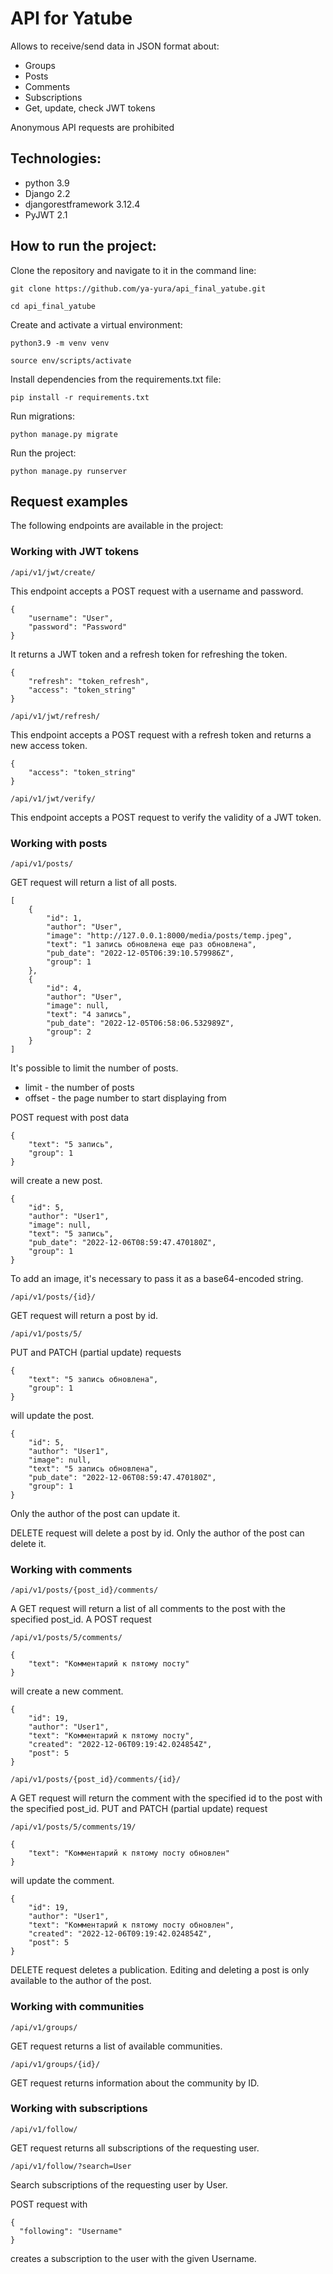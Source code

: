 # API for Yatube
Allows to receive/send data in JSON format about:
- Groups
- Posts
- Comments
- Subscriptions
- Get, update, check JWT tokens

Anonymous API requests are prohibited

## Technologies:
- python 3.9
- Django 2.2
- djangorestframework 3.12.4
- PyJWT 2.1

## How to run the project:

Clone the repository and navigate to it in the command line:

```
git clone https://github.com/ya-yura/api_final_yatube.git
```

```
cd api_final_yatube
```

Create and activate a virtual environment:

```
python3.9 -m venv venv
```

```
source env/scripts/activate
```

Install dependencies from the requirements.txt file:
```
pip install -r requirements.txt
```

Run migrations:

```
python manage.py migrate
```

Run the project:

```
python manage.py runserver
```

## Request examples
The following endpoints are available in the project:

### Working with JWT tokens
```
/api/v1/jwt/create/
```
This endpoint accepts a POST request with a username and password.
```
{
    "username": "User",
    "password": "Password"
}
```
It returns a JWT token and a refresh token for refreshing the token.
```
{
    "refresh": "token_refresh",
    "access": "token_string"
}
```

```
/api/v1/jwt/refresh/
```
This endpoint accepts a POST request with a refresh token and returns a new access token.
```
{
    "access": "token_string"
}
```

```
/api/v1/jwt/verify/
```
This endpoint accepts a POST request to verify the validity of a JWT token.

###  Working with posts
```
/api/v1/posts/
```
GET request will return a list of all posts.
```
[
    {
        "id": 1,
        "author": "User",
        "image": "http://127.0.0.1:8000/media/posts/temp.jpeg",
        "text": "1 запись обновлена еще раз обновлена",
        "pub_date": "2022-12-05T06:39:10.579986Z",
        "group": 1
    },
    {
        "id": 4,
        "author": "User",
        "image": null,
        "text": "4 запись",
        "pub_date": "2022-12-05T06:58:06.532989Z",
        "group": 2
    }
]
```
It's possible to limit the number of posts.
- limit - the number of posts
- offset - the page number to start displaying from

POST request with post data
```
{
    "text": "5 запись",
    "group": 1
}
```
will create a new post.
```
{
    "id": 5,
    "author": "User1",
    "image": null,
    "text": "5 запись",
    "pub_date": "2022-12-06T08:59:47.470180Z",
    "group": 1
}
```
To add an image, it's necessary to pass it as a base64-encoded string.


```
/api/v1/posts/{id}/
```
GET request will return a post by id.

```
/api/v1/posts/5/
```
PUT and PATCH (partial update) requests
```
{
    "text": "5 запись обновлена",
    "group": 1
}
```
will update the post.
```
{
    "id": 5,
    "author": "User1",
    "image": null,
    "text": "5 запись обновлена",
    "pub_date": "2022-12-06T08:59:47.470180Z",
    "group": 1
}
```
Only the author of the post can update it.

DELETE request will delete a post by id. Only the author of the post can delete it.


###  Working with comments
```
/api/v1/posts/{post_id}/comments/
```
A GET request will return a list of all comments to the post with the specified post_id.
A POST request
```
/api/v1/posts/5/comments/
```
```
{
    "text": "Комментарий к пятому посту"
}
```
will create a new comment.
```
{
    "id": 19,
    "author": "User1",
    "text": "Комментарий к пятому посту",
    "created": "2022-12-06T09:19:42.024854Z",
    "post": 5
}
```

```
/api/v1/posts/{post_id}/comments/{id}/
```
A GET request will return the comment with the specified id to the post with the specified post_id.
PUT and PATCH (partial update) request
```
/api/v1/posts/5/comments/19/
```
```
{
    "text": "Комментарий к пятому посту обновлен"
}
```
will update the comment.
```
{
    "id": 19,
    "author": "User1",
    "text": "Комментарий к пятому посту обновлен",
    "created": "2022-12-06T09:19:42.024854Z",
    "post": 5
}
```
DELETE request deletes a publication. 
Editing and deleting a post is only available to the author of the post.


###  Working with communities
```
/api/v1/groups/
```
GET request returns a list of available communities.

```
/api/v1/groups/{id}/
```
GET request returns information about the community by ID.


###  Working with subscriptions
```
/api/v1/follow/
```
GET request returns all subscriptions of the requesting user.

```
/api/v1/follow/?search=User
```
Search subscriptions of the requesting user by User.

POST request with
```
{
  "following": "Username"
}
```
creates a subscription to the user with the given Username.
